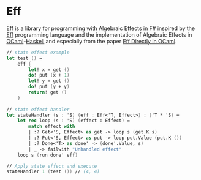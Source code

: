 # Eff
Eff is a library for programming with Algebraic Effects in F# inspired by the [Eff] programming language and the implementation of Algebraic Effects in [OCaml]-[Haskell] and especially from the paper [Eff Directly in OCaml].

``` fsharp
// state effect example
let test () = 
    eff {
        let! x = get ()
        do! put (x + 1)
        let! y = get ()
        do! put (y + y)
        return! get ()
    } 
    
// state effect handler
let stateHandler (s : 'S) (eff : Eff<'T, Effect>) : ('T * 'S) =
    let rec loop (s : 'S) (effect : Effect) = 
        match effect with
        | :? Get<'S, Effect> as get -> loop s (get.K s) 
        | :? Put<'S, Effect> as put -> loop put.Value (put.K ())
        | :? Done<'T> as done' -> (done'.Value, s)
        | _ -> failwith "Unhandled effect"
    loop s (run done' eff) 

// Apply state effect and execute
stateHandler 1 (test ()) // (4, 4)
```


[Eff]: http://math.andrej.com/wp-content/uploads/2012/03/eff.pdf
[OCaml]: http://www.lpw25.net/ocaml2015-abs2.pdf
[Haskell]: http://homepages.inf.ed.ac.uk/slindley/papers/handlers.pdf
[Eff Directly in OCaml]: http://kcsrk.info/papers/eff_ocaml_ml16.pdf
